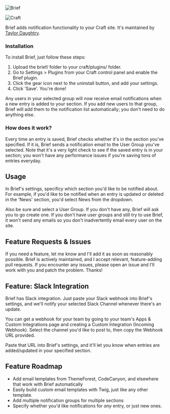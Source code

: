 ![Brief](http://i.imgur.com/uBUUxkf.png)

![Craft](https://img.shields.io/badge/craft-v2.5-orange.svg)

Brief adds notification functionality to your Craft site. It's maintained by [Taylor Daughtry](https://github.com/taylordaughtry).

### Installation

To install Brief, just follow these steps:

1. Upload the brief/ folder to your craft/plugins/ folder.
2. Go to Settings > Plugins from your Craft control panel and enable the Brief plugin.
3. Click the gear icon next to the uninstall button, and add your settings.
4. Click 'Save'. You're done!

Any users in your selected group will now receive email notifications when a new
entry is added to your section. If you add new users to that group, Brief will
add them to the notification list automatically; you don't need to do anything
else.


### How does it work?

Every time an entry is saved, Brief checks whether it's in the section you've specified. If it is, Brief sends a notification email to the User Group you've selected. Note that it's a very light check to see if the saved entry is in your section; you won't have any performance issues if you're saving tons of entries everyday.


## Usage

In Brief's settings, specificy which section you'd like to be notified about. For example, if you'd like to be notified when an entry is updated or deleted in the 'News' section, you'd select News from the dropdown.

Also be sure and select a User Group. If you don't have any, Brief will ask you to go create one. If you don't have user groups and still try to use Brief, it won't send any emails so you don't inadvertently email every user on the site.


## Feature Requests & Issues

If you need a feature, let me know and I'll add it as soon as reasonably possible. Brief is actively maintained, and I accept relevant, feature-adding pull requests. If you encounter any issues, please open an issue and I'll work with you and patch the problem. Thanks!

## Feature: Slack Integration

Brief has Slack integration. Just paste your Slack webhook into Brief's
settings, and we'll notify your selected Slack Channel whenever there's an
update.

You can get a webhook for your team by going to your team's Apps & Custom Integrations page and creating a Custom Integration (Incoming Webhook). Select the channel you'd like to post to, then copy the Webhook URL provided.

Paste that URL into Brief's settings, and it'll let you know when entries are added/updated in your specified section.

## Feature Roadmap
- Add email templates from ThemeForest, CodeCanyon, and
elsewhere that work with Brief automatically
- Easily build custom email templates with Twig, just like any other template.
- Add multiple notification groups for multiple sections
- Specify whether you'd like notifications for *any* entry, or just new ones.
